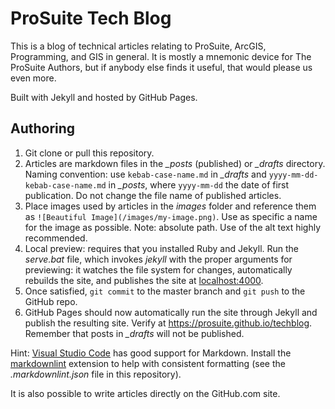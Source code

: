 # ProSuite Tech Blog

This is a blog of technical articles relating to
ProSuite, ArcGIS, Programming, and GIS in general.
It is mostly a mnemonic device for The ProSuite Authors,
but if anybody else finds it useful, that would please
us even more.

Built with Jekyll and hosted by GitHub Pages.

## Authoring

1. Git clone or pull this repository.
2. Articles are markdown files in the *_posts* (published) or
   *_drafts* directory. Naming convention: use `kebab-case-name.md`
   in *_drafts* and `yyyy-mm-dd-kebab-case-name.md` in *_posts*,
   where `yyyy-mm-dd` the date of first publication.
   Do not change the file name of published articles.
3. Place images used by articles in the *images* folder and
   reference them as `![Beautiful Image](/images/my-image.png)`.
   Use as specific a name for the image as possible.
   Note: absolute path. Use of the alt text highly recommended.
4. Local preview: requires that you installed Ruby and Jekyll.
   Run the *serve.bat* file, which invokes *jekyll* with the
   proper arguments for previewing: it watches the file system
   for changes, automatically rebuilds the site, and publishes
   the site at [localhost:4000](http://127.0.0.1:4000).
5. Once satisfied, `git commit` to the master branch and
   `git push` to the GitHub repo.
6. GitHub Pages should now automatically run the site
   through Jekyll and publish the resulting site.
   Verify at <https://prosuite.github.io/techblog>.
   Remember that posts in *_drafts* will not be published.

Hint: [Visual Studio Code][vscode] has good support for Markdown.
Install the [markdownlint][] extension to help with consistent
formatting (see the *.markdownlint.json* file in this repository).

It is also possible to write articles directly on the GitHub.com site.

[vscode]: https://code.visualstudio.com/
[markdownlint]: https://marketplace.visualstudio.com/items?itemName=DavidAnson.vscode-markdownlint

